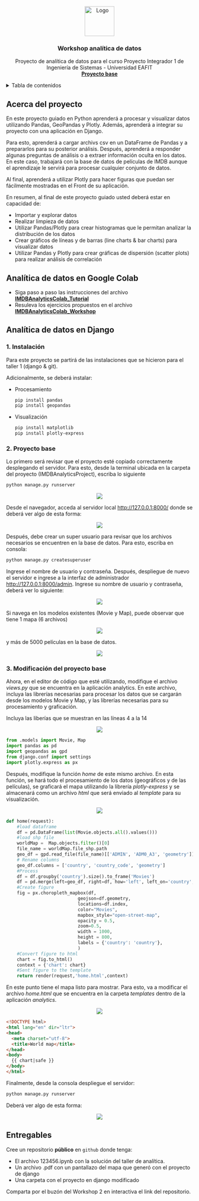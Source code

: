 <a name="readme-top"></a>

<!-- PROJECT LOGO -->
<br />
<div align="center">
  <a href="https://github.com/othneildrew/Best-README-Template">
    <img src="images/logo.png" alt="Logo" width="80" height="80">
  </a>

  <h3 align="center">Workshop analítica de datos</h3>

  <p align="center">
    Proyecto de analítica de datos para el curso Proyecto Integrador 1 de Ingeniería de Sistemas - Universidad EAFIT
    <br />
    <a href=IMDBAnalyticsProject><strong>Proyecto base </strong></a>
    <br />
  </p>
</div>

<!-- TABLE OF CONTENTS -->
<details>
  <summary>Tabla de contenidos</summary>
  <ol>
    <li><a href="#acerca-del-proyecto">Acerca del proyecto</a></li>
    <li><a href="#analítica-de-datos-en-google-colab">Analítica de datos en google colab</a></li>
    <li><a href="#analítica-de-datos-en-django">Analítica de datos en django</a></li>
    <li><a href="#entregables">Entregables</a></li>
  </ol>
</details>


<!-- ABOUT THE PROJECT -->
## **Acerca del proyecto**

En este proyecto guiado en Python aprenderá a procesar y visualizar datos utilizando Pandas, GeoPandas y Plotly. Además, aprenderá a integrar su proyecto con una aplicación en Django. 

Para esto, aprenderá a cargar archivs csv en un DataFrame de Pandas y a prepararlos para su posterior análisis. Después, aprenderá a responder algunas preguntas de análisis o a extraer información oculta en los datos. En este caso, trabajará con la base de datos de películas de IMDB aunque el aprendizaje le servirá para procesar cualquier conjunto de datos.

Al final, aprenderá a utilizar Plotly para hacer figuras que puedan ser fácilmente mostradas en el Front de su aplicación. 

En resumen, al final de este proyecto guiado usted deberá estar en capacidad de:

- Importar y explorar datos
- Realizar limpieza de datos
- Utilizar Pandas/Plotly para crear histogramas que le permitan analizar la distribución de los datos
- Crear gráficos de líneas y de barras (line charts & bar charts) para visualizar datos
- Utilizar Pandas y Plotly para crear gráficas de dispersión (scatter plots) para realizar análisis de correlación


## **Analítica de datos en Google Colab**

- Siga paso a paso las instrucciones del archivo <a href=IMDBAnalyticsColab/IMDBAnalyticsColab_Tutorial.ipynb><strong>IMDBAnalyticsColab_Tutorial </strong></a>
- Resuleva los ejercicios propuestos en el archivo <a href=IMDBAnalyticsColab/IMDBAnalyticsColab_Workshop.ipynb><strong>IMDBAnalyticsColab_Workshop </strong></a>
<!-- Analítica de datos en django -->
## **Analítica de datos en Django**

### 1. Instalación

Para este proyecto se partirá de las instalaciones que se hicieron para el taller 1 (django & git). 

Adicionalmente, se deberá instalar:

- Procesamiento 
  ```sh
  pip install pandas 
  pip install geopandas
  ```
- Visualización 
  ```sh
  pip install matplotlib
  pip install plotly-express
  ```

### 2. Proyecto base
Lo primero será revisar que el proyecto esté copiado correctamente desplegando el servidor. Para esto, desde la terminal ubicada en la carpeta del proyecto (IMDBAnalyticsProject), escriba lo siguiente

  ```sh
  python manage.py runserver  
  ```
 <div align="center">
  <a>
    <img src="images/console1.png">
  </a>
  </div>
  
Desde el navegador, acceda al servidor local http://127.0.0.1:8000/ donde se deberá ver algo de esta forma:

 <div align="center">
  <a>
    <img src="images/server1.png" >
  </a>
  </div>


Después, debe crear un super usuario para revisar que los archivos necesarios se encuentren en la base de datos.
Para esto, escriba en consola:

  ```sh
  python manage.py createsuperuser   
  ```

Ingrese el nombre de usuario y contraseña. Después, despliegue de nuevo el servidor e ingrese a la interfaz de administrador http://127.0.0.1:8000/admin.
Ingrese su nombre de usuario y contraseña, deberá ver lo siguiente:

 <div align="center">
  <a>
    <img src="images/serveradmin_1.png">
  </a>
  </div>

Si navega en los modelos existentes (Movie y Map), puede observar que tiene 1 mapa (6 archivos)

 <div align="center">
  <a>
    <img src="images/serveradmin_map.png" >
  </a>
  </div>
  
 y más de 5000 películas en la base de datos.
  
  <div align="center">
  <a>
    <img src="images/serveradmin_movie.png" >
  </a>
  </div>
  
### 3. Modificación del proyecto base

Ahora, en el editor de código que esté utilizando, modifique el archivo _views.py_ que se encuentra en la aplicación analytics. En este archivo, incluya las librerías necesarias para procesar los datos que se cargarán desde los modelos Movie y Map, y las librerías necesarias para su procesamiento y graficación.

Incluya las liberías que se muestran en las líneas 4 a la 14

  <div align="center">
  <a>
    <img src="images/views11.png" >
  </a>
  </div>

```python
from .models import Movie, Map
import pandas as pd
import geopandas as gpd
from django.conf import settings
import plotly.express as px
```

Después, modifique la función _home_ de este mismo archivo. En esta función, se hará todo el procesamiento de los datos (geográficos y de las películas), se graficará el mapa utilizando la librería _plotly-express_ y se almacenará como un archivo _html_ que será enviado al _template_ para su visualización.

  <div align="center">
  <a>
    <img src="images/viewshome_prep.png" >
  </a>
  </div>

```python
def home(request):
    #load dataframe
    df = pd.DataFrame(list(Movie.objects.all().values()))
    #load shp file
    worldMap =  Map.objects.filter()[0]
    file_name = worldMap.file_shp.path
    geo_df = gpd.read_file(file_name)[['ADMIN', 'ADM0_A3', 'geometry']]
    # Rename columns
    geo_df.columns = ['country', 'country_code', 'geometry']    
    #Process
    df = df.groupby('country').size().to_frame('Movies')
    df = pd.merge(left=geo_df, right=df, how='left', left_on='country', right_on='country')
    #Create figure
    fig = px.choropleth_mapbox(df,
                           geojson=df.geometry,
                           locations=df.index,
                           color="Movies",
                           mapbox_style="open-street-map",
                           opacity = 0.5,
                           zoom=0.5,
                           width = 1000,
                           height = 800,
                           labels = {'country': 'country'},
                           )
    #Convert figure to html                               
    chart = fig.to_html()
    context = {'chart': chart}
    #Sent figure to the template
    return render(request,'home.html',context)
```

En este punto tiene el mapa listo para mostrar. Para esto, va a modificar el archivo _home.html_ que se encuentra en la carpeta _templates_ dentro de la aplicación _analytics_. 


  <div align="center">
  <a>
    <img src="images/home.png" >
  </a>
  </div>

```html
<!DOCTYPE html>
<html lang="en" dir="ltr">
<head>
  <meta charset="utf-8">
  <title>World map</title>
</head>
<body>
  {{ chart|safe }}
</body>
</html>
```

Finalmente, desde la consola despliegue el servidor:

```sh
python manage.py runserver  
```

Deberá ver algo de esta forma:

  <div align="center">
  <a>
    <img src="images/map.png" >
  </a>
  </div>


## **Entregables**  

Cree un repositorio **público** en ```github``` donde tenga:

- El archivo 123456.ipynb con la solución del taller de analítica.
- Un archivo .pdf con un pantallazo del mapa que generó con el proyecto de django
- Una carpeta con el proyecto en django modificado

Comparta por el buzón del Workshop 2 en interactiva el link del repositorio.









